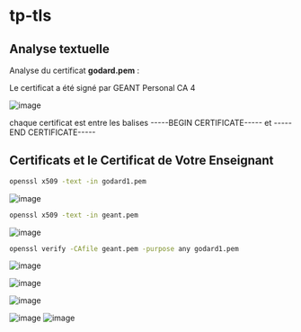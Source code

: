 # tp-tls

## Analyse textuelle

Analyse du certificat **godard.pem** :

Le certificat a été signé par GEANT Personal CA 4

![image](https://github.com/user-attachments/assets/50b3e322-6ee0-46d9-8540-eb0d84ec0cde)

chaque certificat est entre les balises -----BEGIN CERTIFICATE----- et -----END CERTIFICATE-----

## Certificats et le Certificat de Votre Enseignant 

```cmd
openssl x509 -text -in godard1.pem
```

![image](https://github.com/user-attachments/assets/82bc276a-7ee5-4e66-bbf6-073e4ebada16)

```cmd
openssl x509 -text -in geant.pem
```

![image](https://github.com/user-attachments/assets/c656ae6d-b147-4648-9d4c-e280f7b5aea0)

```cmd
openssl verify -CAfile geant.pem -purpose any godard1.pem
```

![image](https://github.com/user-attachments/assets/fe4893d9-a45c-4547-854d-0d697af0625a)



![image](https://github.com/user-attachments/assets/8c6c82cb-6eb3-4065-b7a9-7c6b227a8df0)


![image](https://github.com/user-attachments/assets/a4a9e68a-fe9f-4bc7-89e2-a4274a8d2e86)




![image](https://github.com/user-attachments/assets/4afc3690-867b-4c46-9d36-75e1aef444bd)
![image](https://github.com/user-attachments/assets/787145c2-90bd-4acd-bd63-c09a4fe3e552)
